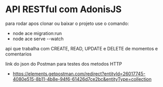 # API RESTful com AdonisJS

para rodar apos clonar ou baixar o projeto use o comando: 

- node ace migration:run
- node ace serve --watch

api que trabalha com CREATE, READ, UPDATE e DELETE de momentos e comentarios

link do json do Postman para testes dos metodos HTTP
- https://elements.getpostman.com/redirect?entityId=26017745-4080e515-8b11-4b8e-94f6-61426d7ce2bc&entityType=collection
